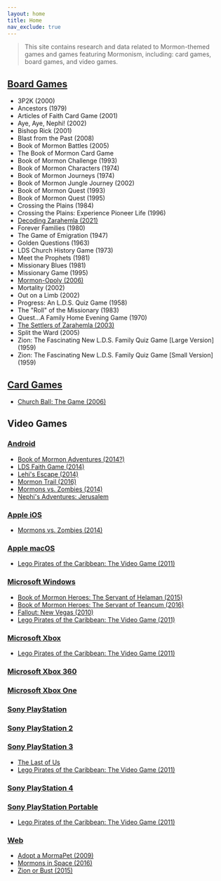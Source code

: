 ```yaml
---
layout: home
title: Home
nav_exclude: true
---
```


> This site contains research and data related to Mormon-themed games and games featuring Mormonism, including: card games, board games, and video games.

## [Board Games](board-games)<a name="board-games"></a>

- 3P2K (2000)
- Ancestors (1979)
- Articles of Faith Card Game (2001)
- Aye, Aye, Nephi! (2002)
- Bishop Rick (2001)
- Blast from the Past (2008)
- Book of Mormon Battles (2005)
- The Book of Mormon Card Game
- Book of Mormon Challenge (1993)
- Book of Mormon Characters (1974)
- Book of Mormon Journeys (1974)
- Book of Mormon Jungle Journey (2002)
- Book of Mormon Quest (1993)
- Book of Mormon Quest (1995)
- Crossing the Plains (1984)
- Crossing the Plains: Experience Pioneer Life (1996)
- [Decoding Zarahemla (2021)](board-games#decoding-zarahemla)
- Forever Families (1980)
- The Game of Emigration (1947)
- Golden Questions (1963)
- LDS Church History Game (1973)
- Meet the Prophets (1981)
- Missionary Blues (1981)
- Missionary Game (1995)
- [Mormon-Opoly (2006)](board-games#mormon-opoly)
- Mortality (2002)
- Out on a Limb (2002)
- Progress: An L.D.S. Quiz Game (1958)
- The "Roll" of the Missionary (1983)
- Quest...A Family Home Evening Game (1970)
- [The Settlers of Zarahemla (2003)](board-games#the-settlers-of-zarahemla)
- Split the Ward (2005)
- Zion: The Fascinating New L.D.S. Family Quiz Game [Large Version] (1959)
- Zion: The Fascinating New L.D.S. Family Quiz Game [Small Version] (1959)

## [Card Games](card-games)<a name="card-games"></a>

- [Church Ball: The Game (2006)](card-games#church-ball)

## Video Games

### [Android](android)<a name="android"></a>

- [Book of Mormon Adventures (2014?)](android)
- [LDS Faith Game (2014)](android)
- [Lehi's Escape (2014)](android)
- [Mormon Trail (2016)](android)
- [Mormons vs. Zombies (2014)](android)
- [Nephi's Adventures: Jerusalem](android)

### [Apple iOS](ios)<a name="ios"></a>

- [Mormons vs. Zombies (2014)](ios#mormons-vs-zombies)

### [Apple macOS](macos)<a name="macos"></a>

- [Lego Pirates of the Caribbean: The Video Game (2011)](macos#lego-pirates-of-the-caribbean)

### [Microsoft Windows](windows)<a name="windows"></a>

- [Book of Mormon Heroes: The Servant of Helaman (2015)](windows)
- [Book of Mormon Heroes: The Servant of Teancum (2016)](windows)
- [Fallout: New Vegas (2010)](windows)
- [Lego Pirates of the Caribbean: The Video Game (2011)](windows)

### [Microsoft Xbox](xbox)<a name="xbox"></a>

- [Lego Pirates of the Caribbean: The Video Game (2011)](xbox)

### [Microsoft Xbox 360](xbox)<a name="xbox-360"></a>

### [Microsoft Xbox One](xbox)<a name="xbox-one"></a>

### [Sony PlayStation](playstation#playstation)<a name="playstation"></a>

### [Sony PlayStation 2](playstation#playstation-2)<a name="playstation-2"></a>

### [Sony PlayStation 3](playstation#playstation-3)<a name="playstation-3"></a>

- [The Last of Us](playstation#the-last-of-us)
- [Lego Pirates of the Caribbean: The Video Game (2011)](playstation#lego-pirates-of-the-caribbean)

### [Sony PlayStation 4](playstation#playstation-4)

### [Sony PlayStation Portable](playstation#playstation-portable)

- [Lego Pirates of the Caribbean: The Video Game (2011)](playstation)

### [Web](web)<a name="web"></a>

- [Adopt a MormaPet (2009)](web)
- [Mormons in Space (2016)](web)
- [Zion or Bust (2015)](web)
